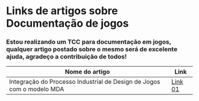 # Links de artigos sobre Documentação de jogos


### Estou realizando um TCC para documentação em jogos, qualquer artigo postado sobre o mesmo será de excelente ajuda, agradeço a contribuição de todos!


| Nome do artigo | Link |
| ------ | ------ |
| Integração do Processo Industrial de Design de Jogos com o modelo MDA | [Link 01][Link01] |

   [Link01]: <http://www.sbgames.org/sbgames2014/app/webroot/files/papers/industry/full/101-industryfullpages.pdf>
